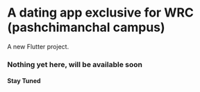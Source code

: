 # A dating app exclusive for WRC (pashchimanchal campus)

A new Flutter project.
### Nothing yet here, will be available soon
#### Stay Tuned
